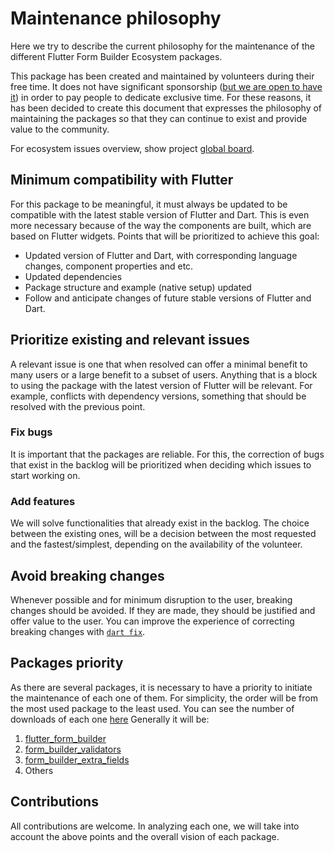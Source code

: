 # Maintenance philosophy

Here we try to describe the current philosophy for the maintenance of the different Flutter Form Builder Ecosystem packages.

This package has been created and maintained by volunteers during their free time. It does not have significant sponsorship ([but we are open to have it](https://opencollective.com/flutter-form-builder-ecosystem)) in order to pay people to dedicate exclusive time.
For these reasons, it has been decided to create this document that expresses the philosophy of maintaining the packages so that they can continue to exist and provide value to the community.

For ecosystem issues overview, show project [global board](https://github.com/orgs/flutter-form-builder-ecosystem/projects/9/).

## Minimum compatibility with Flutter

For this package to be meaningful, it must always be updated to be compatible with the latest stable version of Flutter and Dart.
This is even more necessary because of the way the components are built, which are based on Flutter widgets. 
Points that will be prioritized to achieve this goal:
- Updated version of Flutter and Dart, with corresponding language changes, component properties and etc. 
- Updated dependencies
- Package structure and example (native setup) updated
- Follow and anticipate changes of future stable versions of Flutter and Dart.

## Prioritize existing and relevant issues

A relevant issue is one that when resolved can offer a minimal benefit to many users or a large benefit to a subset of users.
Anything that is a block to using the package with the latest version of Flutter will be relevant. For example, conflicts with dependency versions, something that should be resolved with the previous point.

### Fix bugs

It is important that the packages are reliable. For this, the correction of bugs that exist in the backlog will be prioritized when deciding which issues to start working on.

### Add features

We will solve functionalities that already exist in the backlog. The choice between the existing ones, will be a decision between the most requested and the fastest/simplest, depending on the availability of the volunteer.

## Avoid breaking changes

Whenever possible and for minimum disruption to the user, breaking changes should be avoided. If they are made, they should be justified and offer value to the user.
You can improve the experience of correcting breaking changes with [`dart fix`](https://github.com/flutter/flutter/blob/master/docs/contributing/Data-driven-Fixes.md).

## Packages priority

As there are several packages, it is necessary to have a priority to initiate the maintenance of each one of them.
For simplicity, the order will be from the most used package to the least used.
You can see the number of downloads of each one [here](https://pub.dev/publishers/flutterformbuilderecosystem.com/packages)
Generally it will be:
1. [flutter_form_builder](https://github.com/flutter-form-builder-ecosystem/flutter_form_builder)
2. [form_builder_validators](https://github.com/flutter-form-builder-ecosystem/form_builder_validators)
3. [form_builder_extra_fields](https://github.com/flutter-form-builder-ecosystem/form_builder_extra_fields)
4. Others

## Contributions

All contributions are welcome. In analyzing each one, we will take into account the above points and the overall vision of each package.
